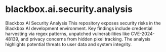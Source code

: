 # blackbox.ai.security.analysis
Blackbox AI Security Analysis  This repository exposes security risks in the Blackbox AI development environment. Key findings include credential harvesting via regex patterns, unpatched vulnerabilities like CVE-2024-48139, and privacy concerns from hidden pixel tracking. The analysis highlights potential threats to user data and system integrity.
